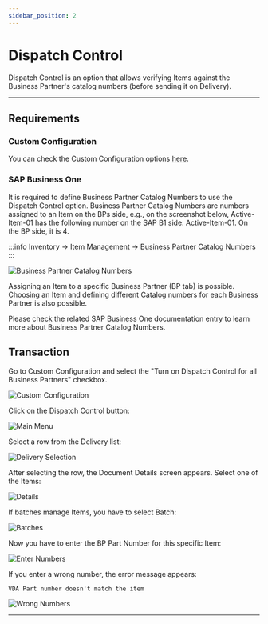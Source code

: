 ```yaml
---
sidebar_position: 2
---
```


# Dispatch Control

Dispatch Control is an option that allows verifying Items against the Business Partner's catalog numbers (before sending it on Delivery).

---

## Requirements

### Custom Configuration

You can check the Custom Configuration options [here](../../administrator-guide/custom-configuration/custom-configuration-functions/dispatch-control.md).

### SAP Business One

It is required to define Business Partner Catalog Numbers to use the Dispatch Control option. Business Partner Catalog Numbers are numbers assigned to an Item on the BPs side, e.g., on the screenshot below, Active-Item-01 has the following number on the SAP B1 side: Active-Item-01. On the BP side, it is 4.

:::info
    Inventory → Item Management → Business Partner Catalog Numbers
:::

![Business Partner Catalog Numbers](./media/bp-catalog-numbers.webp)

Assigning an Item to a specific Business Partner (BP tab) is possible. Choosing an Item and defining different Catalog numbers for each Business Partner is also possible.

Please check the related SAP Business One documentation entry to learn more about Business Partner Catalog Numbers.

## Transaction

Go to Custom Configuration and select the "Turn on Dispatch Control for all Business Partners" checkbox.

![Custom Configuration](./media/dispatch-control-cc.webp)

Click on the Dispatch Control button:

![Main Menu](./media/dispatch-control.webp)

Select a row from the Delivery list:

![Delivery Selection](./media/dispatch-ctrl-deliivery-list.webp)

After selecting the row, the Document Details screen appears. Select one of the Items:

![Details](./media/dispatch-ctrl-doc-details.webp)

If batches manage Items, you have to select Batch:

![Batches](./media/dispatch-ctrl-batches.webp)

Now you have to enter the BP Part Number for this specific Item:

![Enter Numbers](./media/bp-part-no.webp)

If you enter a wrong number, the error message appears:

```text
VDA Part number doesn't match the item
```

![Wrong Numbers](./media/delivery-wrong-numbers.webp)

---
